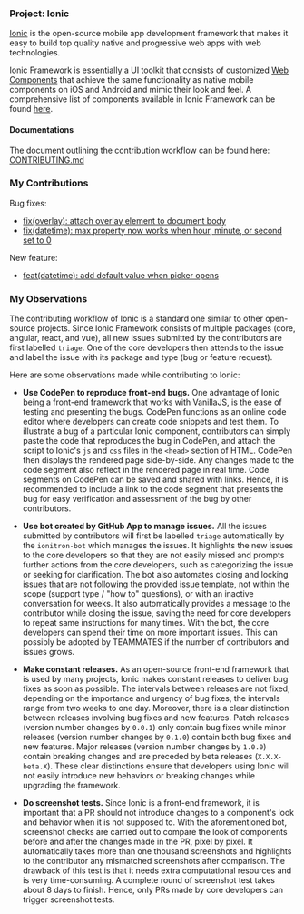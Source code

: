 ### Project: Ionic

[Ionic](https://ionicframework.com/) is the open-source mobile app development framework that makes it easy to build top quality native and progressive web apps with web technologies.

Ionic Framework is essentially a UI toolkit that consists of customized [Web Components](https://www.webcomponents.org/introduction) that achieve the same functionality as native mobile components on iOS and Android and mimic their look and feel. A comprehensive list of components available in Ionic Framework can be found [here](https://ionicframework.com/docs/components).

#### Documentations

The document outlining the contribution workflow can be found here: [CONTRIBUTING.md](https://github.com/ionic-team/ionic/blob/master/.github/CONTRIBUTING.md)

### My Contributions

Bug fixes:
- [fix(overlay): attach overlay element to document body](https://github.com/ionic-team/ionic/pull/20359)
- [fix(datetime): max property now works when hour, minute, or second set to 0](https://github.com/ionic-team/ionic/pull/20665)

New feature:
- [feat(datetime): add default value when picker opens](https://github.com/ionic-team/ionic/pull/20804)

### My Observations

The contributing workflow of Ionic is a standard one similar to other open-source projects. Since Ionic Framework consists of multiple packages (core, angular, react, and vue), all new issues submitted by the contributors are first labelled `triage`. One of the core developers then attends to the issue and label the issue with its package and type (bug or feature request).

Here are some observations made while contributing to Ionic:

- **Use CodePen to reproduce front-end bugs.** One advantage of Ionic being a front-end framework that works with VanillaJS, is the ease of testing and presenting the bugs. CodePen functions as an online code editor where developers can create code snippets and test them. To illustrate a bug of a particular Ionic component, contributors can simply paste the code that reproduces the bug in CodePen, and attach the script to Ionic's `js` and `css` files in the `<head>` section of HTML. CodePen then displays the rendered page side-by-side. Any changes made to the code segment also reflect in the rendered page in real time. Code segments on CodePen can be saved and shared with links. Hence, it is recommended to include a link to the code segment that presents the bug for easy verification and assessment of the bug by other contributors.

- **Use bot created by GitHub App to manage issues.** All the issues submitted by contributors will first be labelled `triage` automatically by the `ionitron-bot` which manages the issues. It highlights the new issues to the core developers so that they are not easily missed and prompts further actions from the core developers, such as categorizing the issue or seeking for clarification. The bot also automates closing and locking issues that are not following the provided issue template, not within the scope (support type / "how to" questions), or with an inactive conversation for weeks. It also automatically provides a message to the contributor while closing the issue, saving the need for core developers to repeat same instructions for many times. With the bot, the core developers can spend their time on more important issues. This can possibly be adopted by TEAMMATES if the number of contributors and issues grows. 

- **Make constant releases.** As an open-source front-end framework that is used by many projects, Ionic makes constant releases to deliver bug fixes as soon as possible. The intervals between releases are not fixed; depending on the importance and urgency of bug fixes, the intervals range from two weeks to one day. Moreover, there is a clear distinction between releases involving bug fixes and new features. Patch releases (version number changes by `0.0.1`) only contain bug fixes while minor releases (version number changes by `0.1.0`) contain both bug fixes and new features. Major releases (version number changes by `1.0.0`) contain breaking changes and are preceded by beta releases (`X.X.X-beta.X`). These clear distinctions ensure that developers using Ionic will not easily introduce new behaviors or breaking changes while upgrading the framework.

- **Do screenshot tests.** Since Ionic is a front-end framework, it is important that a PR should not introduce changes to a component's look and behavior when it is not supposed to. With the aforementioned bot, screenshot checks are carried out to compare the look of components before and after the changes made in the PR, pixel by pixel. It automatically takes more than one thousand screenshots and highlights to the contributor any mismatched screenshots after comparison. The drawback of this test is that it needs extra computational resources and is very time-consuming. A complete round of screenshot test takes about 8 days to finish. Hence, only PRs made by core developers can trigger screenshot tests.
 